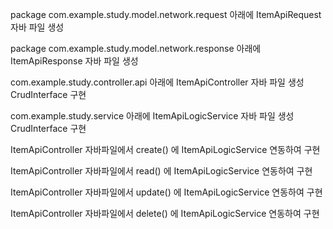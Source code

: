 package com.example.study.model.network.request 아래에 
ItemApiRequest 자바 파일 생성

package com.example.study.model.network.response 아래에
ItemApiResponse 자바 파일 생성

com.example.study.controller.api 아래에
ItemApiController 자바 파일 생성 CrudInterface 구현

com.example.study.service 아래에
ItemApiLogicService 자바 파일 생성 CrudInterface 구현

ItemApiController 자바파일에서 create() 에 ItemApiLogicService 연동하여 구현

ItemApiController 자바파일에서 read() 에 ItemApiLogicService 연동하여 구현

ItemApiController 자바파일에서 update() 에 ItemApiLogicService 연동하여 구현

ItemApiController 자바파일에서 delete() 에 ItemApiLogicService 연동하여 구현
